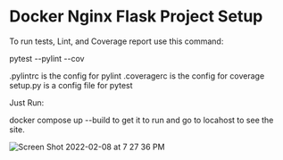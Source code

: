 # Docker Nginx Flask Project Setup

To run tests, Lint, and Coverage report use this command:

pytest  --pylint --cov

.pylintrc is the config for pylint
.coveragerc is the config for coverage
setup.py is a config file for pytest

Just Run:

docker compose up --build to get it to run and go to locahost to see the site.

![Screen Shot 2022-02-08 at 7 27 36 PM](https://user-images.githubusercontent.com/89927285/153098826-8c6e2e01-f69f-442f-b626-575187ca93bb.png)
